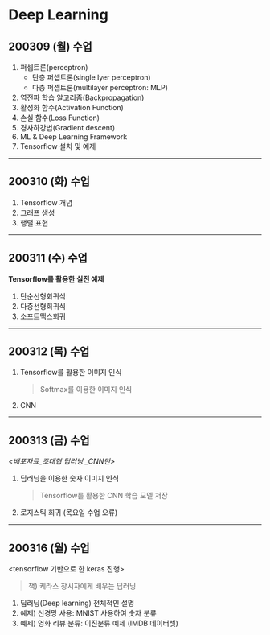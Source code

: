 # Deep Learning

## 200309 (월) 수업

1. 퍼셉트론(perceptron)
   * 단층 퍼셉트론(single lyer perceptron)
   * 다층 퍼셉트론(multilayer perceptron: MLP)
2. 역전파 학습 알고리즘(Backpropagation)
3. 활성화 함수(Activation Function)
4. 손실 함수(Loss Function)
5. 경사하강법(Gradient descent)
6. ML & Deep Learning Framework
7. Tensorflow 설치 및 예제



---

## 200310 (화) 수업

1. Tensorflow 개념
2. 그래프 생성
3. 행렬 표현



-----

## 200311 (수) 수업

**Tensorflow를 활용한 실전 예제**

1. 단순선형회귀식
2. 다중선형회귀식
3. 소프트맥스회귀



---

## 200312 (목) 수업

1. Tensorflow를 활용한 이미지 인식

   > Softmax를 이용한 이미지 인식

2. CNN



---

## 200313 (금) 수업

*<배포자료_조대협 딥러닝 _CNN만>*

1. 딥러닝을 이용한 숫자 이미지 인식 

   > Tensorflow를 활용한 CNN 학습 모델 저장

2. 로지스틱 회귀 (목요일 수업 오류)



---

## 200316 (월) 수업

<tensorflow 기반으로 한 keras 진행>

> 책) 케라스 창시자에게 배우는 딥러닝

1. 딥러닝(Deep learning) 전체적인 설명
2. 예제) 신경망 사용: MNIST 사용하여 숫자 분류 
3. 예제) 영화 리뷰 분류: 이진분류 예제 (IMDB 데이터셋)